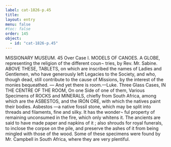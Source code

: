```yaml
---
label: cat-1826-p.45
title: 
layout: entry
menu: false
#toc: false
order: 145
object:
  - id: "cat-1826-p.45"
---
```


MISSIONARY MUSEUM.
45
Over Case I.
MODELS OF CANOES.
A GLOBE, representing the religion of the different coun¬
tries, by Rev. Mr. Sabine.
ABOVE THESE,
TABLETS, on which are inscribed the names of Ladies and
Gentlemen, who have generously left Legacies to the
Society, and who, though dead, still contribute to
the cause of Missions, by the interest of the monies
bequeathed.
— And yet there is room.—Luke.
Three Glass Cases,
IN THE CENTRE OF THE ROOM,
On one Side of one of them, Various Specimens of ROCKS
and MINERALS, chiefly from South Africa, among
which are the ASBESTOS, and the IRON ORE,
with which the natives paint their bodies.
Asbestos —a native fossil stone, which may be split into
threads and filaments, fine and silky. It has the wonder¬
ful property of remaining unconsumed in the fire, which
only whitens it. The ancients are said to have made
paper and napkins of it ; also shrouds for royal funerals,
to inclose the corpse on the pile, and preserve the ashes
of it from being mingled with those of the wood.
Some of these specimens were found by Mr. Campbell in
South Africa, where they are very plentiful.